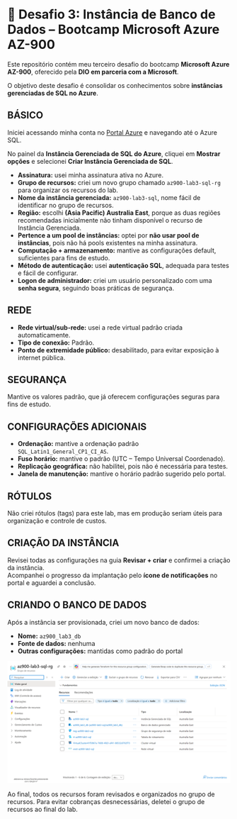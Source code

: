 # 🚀 Desafio 3: Instância de Banco de Dados – Bootcamp Microsoft Azure AZ-900

Este repositório contém meu terceiro desafio do bootcamp **Microsoft Azure AZ-900**, oferecido pela **DIO em parceria com a Microsoft**.

O objetivo deste desafio é consolidar os conhecimentos sobre **instâncias gerenciadas de SQL no Azure**.

## BÁSICO
Iniciei acessando minha conta no [Portal Azure](https://portal.azure.com) e navegando até o Azure SQL.

No painel da **Instância Gerenciada de SQL do Azure**, cliquei em **Mostrar opções** e selecionei **Criar Instância Gerenciada de SQL**.

- **Assinatura:** usei minha assinatura ativa no Azure.  
- **Grupo de recursos:** criei um novo grupo chamado `az900-lab3-sql-rg` para organizar os recursos do lab.  
- **Nome da instância gerenciada:** `az900-lab3-sql`, nome fácil de identificar no grupo de recursos.  
- **Região:** escolhi **(Asia Pacific) Australia East**, porque as duas regiões recomendadas inicialmente não tinham disponível o recurso de Instância Gerenciada.  
- **Pertence a um pool de instâncias:** optei por **não usar pool de instâncias**, pois não há pools existentes na minha assinatura.  
- **Computação + armazenamento:** mantive as configurações default, suficientes para fins de estudo.  
- **Método de autenticação:** usei **autenticação SQL**, adequada para testes e fácil de configurar.  
- **Logon de administrador:** criei um usuário personalizado com uma **senha segura**, seguindo boas práticas de segurança.

## REDE
- **Rede virtual/sub-rede:** usei a rede virtual padrão criada automaticamente.  
- **Tipo de conexão:** Padrão.  
- **Ponto de extremidade público:** desabilitado, para evitar exposição à internet pública.

## SEGURANÇA
Mantive os valores padrão, que já oferecem configurações seguras para fins de estudo.

## CONFIGURAÇÕES ADICIONAIS
- **Ordenação:** mantive a ordenação padrão `SQL_Latin1_General_CP1_CI_AS`.  
- **Fuso horário:** mantive o padrão (UTC – Tempo Universal Coordenado).  
- **Replicação geográfica:** não habilitei, pois não é necessária para testes.  
- **Janela de manutenção:** mantive o horário padrão sugerido pelo portal.  

## RÓTULOS
Não criei rótulos (tags) para este lab, mas em produção seriam úteis para organização e controle de custos.

## CRIAÇÃO DA INSTÂNCIA
Revisei todas as configurações na guia **Revisar + criar** e confirmei a criação da instância.  
Acompanhei o progresso da implantação pelo **ícone de notificações** no portal e aguardei a conclusão.

## CRIANDO O BANCO DE DADOS
Após a instância ser provisionada, criei um novo banco de dados:

- **Nome:** `az900_lab3_db`  
- **Fonte de dados:** nenhuma  
- **Outras configurações:** mantidas como padrão do portal  

![Instância de Banco de Dados](images/ibd.png)

Ao final, todos os recursos foram revisados e organizados no grupo de recursos. Para evitar cobranças desnecessárias, deletei o grupo de recursos ao final do lab.
